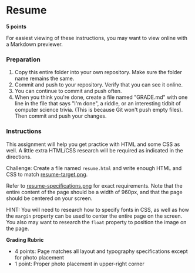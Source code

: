 # Resume

**5 points**

For easiest viewing of these instructions, you may want to view online with a Markdown previewer.

### Preparation ###

1. Copy this entire folder into your own repository.  Make sure the folder name
remains the same.
2. Commit and push to your repository.  Verify that you can see it online.
3. You can continue to commit and push often.  
4. When you think you're done, create a file named "GRADE.md" with one line in the file that says "I'm done", a riddle, or an interesting tidbit of computer science trivia. (This is because Git won't push empty files). Then commit and push your changes. 


### Instructions

This assignment will help you get practice with HTML and some CSS as well.  A little extra HTML/CSS research will be required as indicated in the directions.

Challenge: Create a file named `resume.html` and write enough HTML and CSS to match [resume-target.png](resume-target.png).

Refer to [resume-specifications.png](resume-specifications.png) for exact requirements.  Note that the entire content of the page should be a width of 960px, and that the page should be centered on your screen.

HINT: You will need to research how to specify fonts in CSS, as well as how the `margin` property can be used to center the entire page on the screen. You also may want to research the `float` property to position the image on the page.

**Grading Rubric**

* 4 points: Page matches all layout and typography specifications except for photo placement
* 1 point: Proper photo placement in upper-right corner
